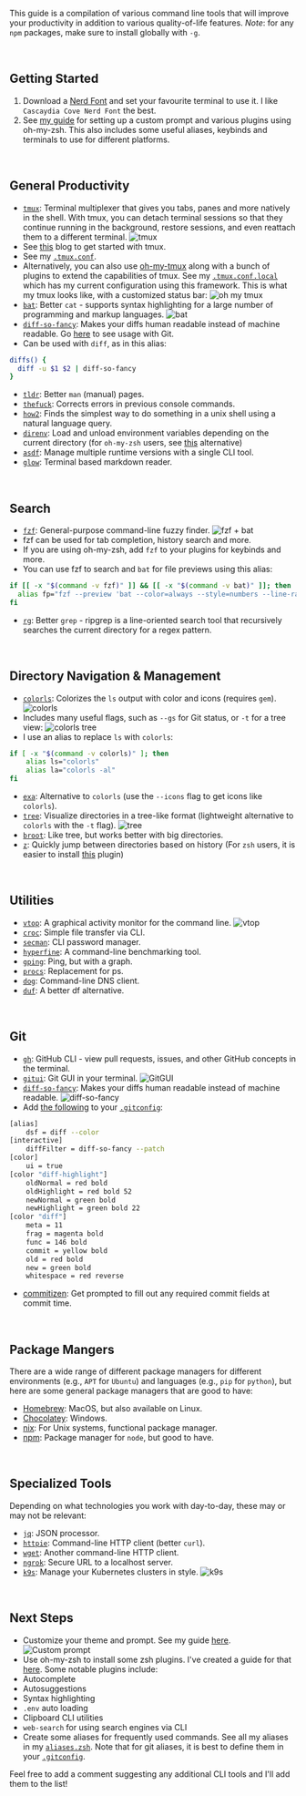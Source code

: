This guide is a compilation of various command line tools that will improve your productivity in addition to various quality-of-life features.
_Note_: for any `npm` packages, make sure to install globally with `-g`.

 
## Getting Started
1. Download a [Nerd Font](https://www.nerdfonts.com/font-downloads) and set your favourite terminal to use it. I like `Cascaydia Cove Nerd Font` the best.
2. See [my guide](https://dev.to/timwjames/overhaul-your-terminal-with-zsh-plugins-more-3oag) for setting up a custom prompt and various plugins using oh-my-zsh. This also includes some useful aliases, keybinds and terminals to use for different platforms.

 
## General Productivity
- [`tmux`](https://github.com/tmux/tmux/wiki): Terminal multiplexer that gives you tabs, panes and more natively in the shell. With tmux, you can detach terminal sessions so that they continue running in the background, restore sessions, and even reattach them to a different terminal.
![tmux](https://dev-to-uploads.s3.amazonaws.com/uploads/articles/nmrk8iwon7zvht3nw9h0.png)
 - See [this](https://dev.to/andrenbrandao/terminal-setup-with-zsh-tmux-dracula-theme-48lm#tmux-amp-dracula-theme) blog to get started with tmux.
 - See my [`.tmux.conf`](https://github.com/Tim-W-James/.dotfiles/blob/main/tmux/.tmux.conf).
 - Alternatively, you can also use [oh-my-tmux](https://github.com/gpakosz/.tmux) along with a bunch of plugins to extend the capabilities of tmux. See my [`.tmux.conf.local`](https://github.com/Tim-W-James/.dotfiles/blob/main/tmux/.tmux.conf.local) which has my current configuration using this framework. This is what my tmux looks like, with a customized status bar: 
![oh my tmux](https://dev-to-uploads.s3.amazonaws.com/uploads/articles/8ytdjuebjwkhwlsqeohm.png)
- [`bat`](https://github.com/sharkdp/bat#installation): Better `cat` - supports syntax highlighting for a large number of programming and markup languages.
![bat](https://dev-to-uploads.s3.amazonaws.com/uploads/articles/wc1m4zsj98ecniw7rup2.png)
- [`diff-so-fancy`](https://github.com/so-fancy/diff-so-fancy#install): Makes your diffs human readable instead of machine readable. Go [here](##Git) to see usage with Git.
 - Can be used with `diff`, as in this alias:
```bash
diffs() {
  diff -u $1 $2 | diff-so-fancy
}
```
- [`tldr`](https://github.com/tldr-pages/tldr): Better `man` (manual) pages.
- [`thefuck`](https://github.com/nvbn/thefuck#installation): Corrects errors in previous console commands.
- [`how2`](https://github.com/santinic/how2#install): Finds the simplest way to do something in a unix shell using a natural language query.
- [`direnv`](https://github.com/direnv/direnv/blob/master/docs/installation.md): Load and unload environment variables depending on the current directory (for `oh-my-zsh` users, see [this](https://github.com/ohmyzsh/ohmyzsh/tree/master/plugins/dotenv) alternative)
- [`asdf`](https://github.com/asdf-vm/asdf#setup): Manage multiple runtime versions with a single CLI tool.
- [`glow`](https://github.com/charmbracelet/glow#installation): Terminal based markdown reader.

 
## Search
- [`fzf`](https://github.com/junegunn/fzf#using-homebrew): General-purpose command-line fuzzy finder.
![fzf + bat](https://dev-to-uploads.s3.amazonaws.com/uploads/articles/7gzkzvo6wqwut2v82g2s.png)
 - fzf can be used for tab completion, history search and more.
 - If you are using oh-my-zsh, add `fzf` to your plugins for keybinds and more.
 - You can use fzf to search and `bat` for file previews using this alias:
```bash
if [[ -x "$(command -v fzf)" ]] && [[ -x "$(command -v bat)" ]]; then
  alias fp="fzf --preview 'bat --color=always --style=numbers --line-range=:500 {}'"
fi
```
- [`rg`](https://github.com/BurntSushi/ripgrep#installation): Better `grep` - ripgrep is a line-oriented search tool that recursively searches the current directory for a regex pattern.

 
## Directory Navigation & Management
- [`colorls`](https://github.com/athityakumar/colorls): Colorizes the `ls` output with color and icons (requires `gem`).
![colorls](https://dev-to-uploads.s3.amazonaws.com/uploads/articles/orwhamjacjdt7pguxszn.png)
 - Includes many useful flags, such as `--gs` for Git status, or `-t` for a tree view:
![colorls tree](https://dev-to-uploads.s3.amazonaws.com/uploads/articles/jcy67tm1nj46aitqvgxw.png)
 - I use an alias to replace `ls` with `colorls`:
```bash
if [ -x "$(command -v colorls)" ]; then
    alias ls="colorls"
    alias la="colorls -al"
fi
```
- [`exa`](https://the.exa.website/): Alternative to `colorls` (use the `--icons` flag to get icons like `colorls`).
- [`tree`](https://www.cyberciti.biz/faq/linux-show-directory-structure-command-line/): Visualize directories in a tree-like format (lightweight alternative to `colorls` with the `-t` flag).
![tree](https://dev-to-uploads.s3.amazonaws.com/uploads/articles/1d7kg883xlj4xztl5nc2.png)
- [`broot`](https://github.com/Canop/broot#broot): Like tree, but works better with big directories.
- [`z`](https://github.com/rupa/z): Quickly jump between directories based on history (For `zsh` users, it is easier to install [this](https://github.com/agkozak/zsh-z#for-oh-my-zsh-users) plugin)

 
## Utilities
- [`vtop`](https://www.npmjs.com/package/vtop): A graphical activity monitor for the command line.
![vtop](https://dev-to-uploads.s3.amazonaws.com/uploads/articles/4sv4c9jfo0dr4lt598vb.png)
- [`croc`](https://github.com/schollz/croc#install): Simple file transfer via CLI.
- [`secman`](https://github.com/scmn-dev/secman#installation-): CLI password manager.
- [`hyperfine`](https://github.com/sharkdp/hyperfine): A command-line benchmarking tool.
- [`gping`](https://github.com/orf/gping#install-cd): Ping, but with a graph.
- [`procs`](https://github.com/dalance/procs#homebrew): Replacement for ps.
- [`dog`](https://github.com/ogham/dog#installation): Command-line DNS client.
- [`duf`](https://github.com/muesli/duf#installation): A better df alternative.

 
## Git
- [`gh`](https://github.com/cli/cli): GitHub CLI - view pull requests, issues, and other GitHub concepts in the terminal.
- [`gitui`](https://github.com/extrawurst/gitui#installation): Git GUI in your terminal.
![GitGUI](https://dev-to-uploads.s3.amazonaws.com/uploads/articles/ndhi3sgeslypk0iqu13m.png)
- [`diff-so-fancy`](https://github.com/so-fancy/diff-so-fancy#install): Makes your diffs human readable instead of machine readable.
![diff-so-fancy](https://dev-to-uploads.s3.amazonaws.com/uploads/articles/bt1qudr0t57oyi5hoe7t.png)
 - Add [the following](https://github.com/so-fancy/diff-so-fancy#improved-colors-for-the-highlighted-bits) to your [`.gitconfig`](https://github.com/Tim-W-James/.dotfiles/blob/main/.gitconfig):
```bash
[alias]
	dsf = diff --color
[interactive]
	diffFilter = diff-so-fancy --patch
[color]
	ui = true
[color "diff-highlight"]
	oldNormal = red bold
	oldHighlight = red bold 52
	newNormal = green bold
	newHighlight = green bold 22
[color "diff"]
	meta = 11
	frag = magenta bold
	func = 146 bold
	commit = yellow bold
	old = red bold
	new = green bold
	whitespace = red reverse
```
- [commitizen](https://www.npmjs.com/package/commitizen): Get prompted to fill out any required commit fields at commit time.

 
## Package Mangers

There are a wide range of different package managers for different environments (e.g., `APT` for `Ubuntu`) and languages (e.g., `pip` for `python`), but here are some general package managers that are good to have:

- [Homebrew](https://brew.sh/): MacOS, but also available on Linux.
- [Chocolatey](https://docs.chocolatey.org/en-us/choco/setup#more-install-options): Windows.
- [nix](https://github.com/NixOS/nix#installation): For Unix systems, functional package manager.
- [npm](https://nodejs.org/en/download/package-manager/): Package manager for `node`, but good to have.

 
## Specialized Tools
Depending on what technologies you work with day-to-day, these may or may not be relevant:

- [`jq`](https://stedolan.github.io/jq/download/): JSON processor.
- [`httpie`](https://httpie.io/cli): Command-line HTTP client (better `curl`).
- [`wget`](https://www.gnu.org/software/wget/): Another command-line HTTP client.
- [`ngrok`](https://ngrok.com/download): Secure URL to a localhost server.
- [`k9s`](https://github.com/derailed/k9s#installation): Manage your Kubernetes clusters in style.
  ![k9s](https://dev-to-uploads.s3.amazonaws.com/uploads/articles/0jelcf1d0z3stu2bqmt8.png)

 
## Next Steps

- Customize your theme and prompt. See my guide [here](https://dev.to/timwjames/overhaul-your-terminal-with-zsh-plugins-more-3oag).
![Custom prompt](https://dev-to-uploads.s3.amazonaws.com/uploads/articles/z0g01xs16dcyhj2ooh3h.png)
- Use oh-my-zsh to install some zsh plugins. I've created a guide for that [here](https://dev.to/timwjames/overhaul-your-terminal-with-zsh-plugins-more-3oag). Some notable plugins include:
 - Autocomplete
 - Autosuggestions
 - Syntax highlighting
 - `.env` auto loading
 - Clipboard CLI utilities
 - `web-search` for using search engines via CLI
- Create some aliases for frequently used commands. See all my aliases in my [`aliases.zsh`](https://github.com/Tim-W-James/.dotfiles/blob/main/oh-my-zsh/aliases.zsh). Note that for git aliases, it is best to define them in your [`.gitconfig`](https://github.com/Tim-W-James/.dotfiles/blob/main/.gitconfig).

Feel free to add a comment suggesting any additional CLI tools and I'll add them to the list!